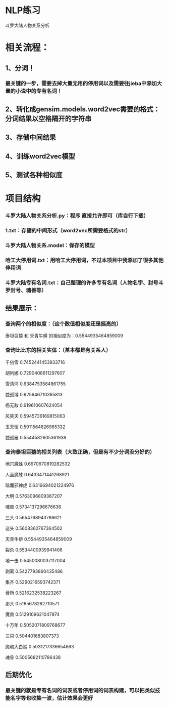 # NLP练习
斗罗大陆人物关系分析

# 相关流程：
## 1、分词！
### 最关键的一步，需要去掉大量无用的停用词以及需要往jieba中添加大量的小说中的专有名词！
## 2、转化成gensim.models.word2vec需要的格式：分词结果以空格隔开的字符串
## 3、存储中间结果
## 4、训练word2vec模型
## 5、测试各种相似度

# 项目结构
### 斗罗大陆人物关系分析.py：程序 直接允许即可（库自行下载）
### 1.txt：存储的中间形式（word2vec所需要格式的str）
### 斗罗大陆人物关系.model：保存的模型
### 哈工大停用词.txt：用哈工大停用词，不过本项目中我添加了很多其他停用词
### 斗罗大陆专有名词.txt：自己整理的许多专有名词（人物名字、封号斗罗封号、魂兽等）
## 结果展示：
### 查询两个的相似度：（这个数值相似度还是挺高的）
泰坦巨猿 和 天青牛蟒 的相似度为：0.5544935464859009
### 查询比比东的相关实体：（基本都是有关系人）
千仞雪 0.7452441453933716

胡列娜 0.7290408611297607

雪清河 0.6384753584861755

独孤博 0.625646710395813

杨无敌 0.619610607624054

风笑天 0.5945736169815063

玉天恒 0.5911564826965332

独孤雁 0.5544582605361938
### 查询泰坦巨猿的相关列表（大致正确，但是有不少分词没分好的）
地穴魔蛛 0.6970670819282532

人面魔蛛 0.6433471441268921

暗魔邪神虎 0.6316694021224976

大明 0.5763096809387207

魂兽 0.5734137296676636

三头 0.5654768943786621

这头 0.5608360767364502

天青牛蟒 0.5544935464859009

裂杀 0.5534400939941406

地一击 0.5450080037117004

剥离 0.5427793860435486

集齐 0.5260216593742371

骨所 0.5216232538223267

那头 0.5165678262710571

魔兽 0.5129109621047974

十万年 0.5052071809768677

三只 0.504401683807373

魔魂大白鲨 0.5031217336654663

魂骨 0.5005682110786438

## 后期优化
### 最关键的就是专有名词的词表或者停用词的词表构建，可以把类似技能名字等也收集一波，估计效果会更好